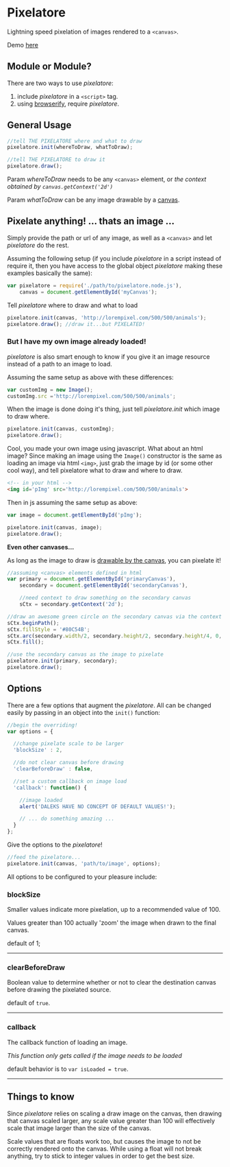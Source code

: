 # Pixelatore

Lightning speed pixelation of images rendered to a `<canvas>`.

Demo [here](http://anpetersen.me/pixelator.js)

## Module or Module?

There are two ways to use *pixelatore*:

1. include *pixelatore* in a `<script>` tag.
2. using [browserify](http://browserify.org), require *pixelatore*.

## General Usage

```javascript
//tell THE PIXELATORE where and what to draw
pixelatore.init(whereToDraw, whatToDraw);

//tell THE PIXELATORE to draw it
pixelatore.draw();
```

Param *whereToDraw* needs to be any `<canvas>` element, or *the context obtained by `canvas.getContext('2d')`*

Param *whatToDraw* can be any image drawable by a [canvas](https://developer.mozilla.org/en-US/docs/Web/Guide/HTML/Canvas_tutorial/Using_images#Getting_images_to_draw).


## Pixelate anything! ... thats an image ...

Simply provide the path or url of any image, as well as a `<canvas>` and let *pixelatore* do the rest.

Assuming the following setup (if you include *pixelatore* in a script instead of require it, then you have access to the global object *pixelatore* making these examples basically the same):
``` javascript
var pixelatore = require('./path/to/pixelatore.node.js'),
    canvas = document.getElementById('myCanvas');
```

Tell *pixelatore* where to draw and what to load
```javascript
pixelatore.init(canvas, 'http://lorempixel.com/500/500/animals');
pixelatore.draw(); //draw it...but PIXELATED!

```

### But I have my own image already loaded!
*pixelatore* is also smart enough to know if you give it an image resource instead of a path to an image to load.

Assuming the same setup as above with these differences:

``` javascript
var customImg = new Image();
customImg.src ='http://lorempixel.com/500/500/animals';
```

When the image is done doing it's thing, just tell *pixelatore.init* which image to draw where.

```javascript
pixelatore.init(canvas, customImg);
pixelatore.draw();
```

Cool, you made your own image using javascript. What about an html image? Since making an image using the `Image()` constructor is the same as loading an image via html `<img>`, just grab the image by id (or some other cool way), and tell pixelatore what to draw and where to draw.

```html
<!-- in your html -->
<img id='pImg' src='http://lorempixel.com/500/500/animals'>
```

Then in js assuming the same setup as above:

```javascript
var image = document.getElementById('pImg');

pixelatore.init(canvas, image);
pixelatore.draw();
```

**Even other canvases...**

As long as the image to draw is [drawable by the canvas](https://developer.mozilla.org/en-US/docs/Web/Guide/HTML/Canvas_tutorial/Using_images#Getting_images_to_draw), you can pixelate it!

```javascript
//assuming <canvas> elements defined in html
var primary = document.getElementById('primaryCanvas'),
    secondary = document.getElementById('secondaryCanvas'),

    //need context to draw something on the secondary canvas
    sCtx = secondary.getContext('2d');

//draw an awesome green circle on the secondary canvas via the context
sCtx.beginPath();
sCtx.fillStyle = '#80C54B';
sCtx.arc(secondary.width/2, secondary.height/2, secondary.height/4, 0, 2*Math.PI, false);
sCtx.fill();

//use the secondary canvas as the image to pixelate
pixelatore.init(primary, secondary);
pixelatore.draw();
```

## Options

There are a few options that augment the *pixelatore*. All can be changed easily by passing in an object into the `init()` function:

```javascript
//begin the overriding!
var options = {

  //change pixelate scale to be larger
  'blockSize' : 2,

  //do not clear canvas before drawing
  'clearBeforeDraw' : false,

  //set a custom callback on image load
  'callback': function() {

    //image loaded
    alert('DALEKS HAVE NO CONCEPT OF DEFAULT VALUES!');

    // ... do something amazing ...
  }
};
```

Give the options to the *pixelatore*!

``` javascript
//feed the pixelatore...
pixelatore.init(canvas, 'path/to/image', options);
```

All options to be configured to your pleasure include:
### blockSize

Smaller values indicate more pixelation, up to a recommended value of 100.

Values greater than 100 actually 'zoom' the image when drawn to the final canvas.

default of 1;

-------------------------

### clearBeforeDraw

Boolean value to determine whether or not to clear the destination canvas before drawing the pixelated source.

default of `true`.

-------------------------

### callback

The callback function of loading an image.

*This function only gets called if the image needs to be loaded*

default behavior is to `var isLoaded = true`.  

-------------------------

## Things to know

Since *pixelatore* relies on scaling a draw image on the canvas, then drawing that canvas scaled larger, any scale value greater than 100 will effectively scale that image larger than the size of the canvas.

Scale values that are floats work too, but causes the image to not be correctly rendered onto the canvas. While using a float will not break anything, try to stick to integer values in order to get the best size.
